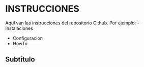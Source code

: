 # INSTRUCCIONES
Aquí van las instrucciones del repositorio Github. Por ejemplo:
-Instalaciones
- Configuración
- HowTo

## Subtítulo
